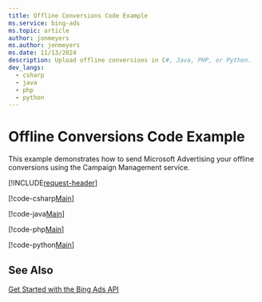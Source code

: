 ```yaml
---
title: Offline Conversions Code Example
ms.service: bing-ads
ms.topic: article
author: jonmeyers
ms.author: jonmeyers
ms.date: 11/13/2024
description: Upload offline conversions in C#, Java, PHP, or Python.
dev_langs:
  - csharp
  - java
  - php
  - python
---
```

# Offline Conversions Code Example
This example demonstrates how to send Microsoft Advertising your offline conversions using the Campaign Management service.

[!INCLUDE[request-header](./includes/code-tips.md)]

[!code-csharp[Main](../../../BingAds-dotNet-SDK/examples/BingAdsExamples/BingAdsExamplesLibrary/v13/OfflineConversions.cs)]

[!code-java[Main](../../../BingAds-Java-SDK/examples/BingAdsDesktopApp/src/main/java/com/microsoft/bingads/examples/v13/OfflineConversions.java)]

[!code-php[Main](../../../BingAds-PHP-SDK/samples/V13/OfflineConversions.php)]

[!code-python[Main](../../../BingAds-Python-SDK/examples/v13/offline_conversions.py)]

## See Also
[Get Started with the Bing Ads API](get-started.md)  

